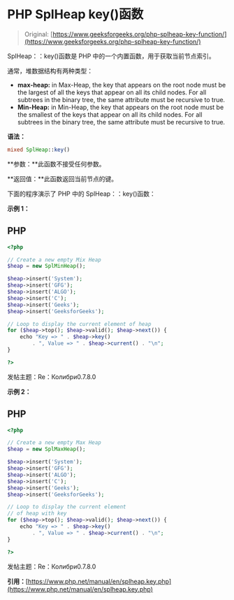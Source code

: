 # PHP SplHeap key()函数

> Original: [https://www.geeksforgeeks.org/php-splheap-key-function/](https://www.geeksforgeeks.org/php-splheap-key-function/)

SplHeap：：key()函数是 PHP 中的一个内置函数，用于获取当前节点索引。

通常，堆数据结构有两种类型：

*   **max-heap:** in Max-Heap, the key that appears on the root node must be the largest of all the keys that appear on all its child nodes. For all subtrees in the binary tree, the same attribute must be recursive to true.
*   **Min-Heap:** in Min-Heap, the key that appears on the root node must be the smallest of the keys that appear on all its child nodes. For all subtrees in the binary tree, the same attribute must be recursive to true.

**语法：**

```php
mixed SplHeap::key()
```

**参数：**此函数不接受任何参数。

**返回值：**此函数返回当前节点的键。

下面的程序演示了 PHP 中的 SplHeap：：key()函数：

**示例 1：**

## PHP

```php
<?php 

// Create a new empty Mix Heap 
$heap = new SplMinHeap(); 

$heap->insert('System'); 
$heap->insert('GFG'); 
$heap->insert('ALGO'); 
$heap->insert('C');
$heap->insert('Geeks'); 
$heap->insert('GeeksforGeeks'); 

// Loop to display the current element of heap
for ($heap->top(); $heap->valid(); $heap->next()) {
    echo "Key => " . $heap->key() 
        . ", Value => " . $heap->current() . "\n";
}

?>
```

发帖主题：Re：Колибри0.7.8.0

**示例 2：**

## PHP

```php
<?php 

// Create a new empty Max Heap 
$heap = new SplMaxHeap(); 

$heap->insert('System'); 
$heap->insert('GFG'); 
$heap->insert('ALGO'); 
$heap->insert('C');
$heap->insert('Geeks'); 
$heap->insert('GeeksforGeeks'); 

// Loop to display the current element
// of heap with key
for ($heap->top(); $heap->valid(); $heap->next()) {
    echo "Key => " . $heap->key() 
        . ", Value => " . $heap->current() . "\n";
}

?>
```

发帖主题：Re：Колибри0.7.8.0

**引用：**[https://www.php.net/manual/en/splheap.key.php](https://www.php.net/manual/en/splheap.key.php)